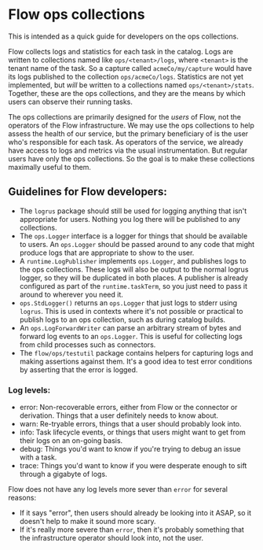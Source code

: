 # Flow ops collections

This is intended as a quick guide for developers on the ops collections.

Flow collects logs and statistics for each task in the catalog. Logs are written to collections
named like `ops/<tenant>/logs`, where `<tenant>` is the tenant name of the task. So a capture called
`acmeCo/my/capture` would have its logs published to the collection `ops/acmeCo/logs`. Statistics
are not yet implemented, but _will_ be written to a collections named `ops/<tenant>/stats`.
Together, these are the ops collections, and they are the means by which users can observe their
running tasks.

The ops collections are primarily designed for the _users_ of Flow, not the operators of the Flow
infrastructure. We may use the ops collections to help assess the health of our service, but the
primary beneficiary of is the user who's responsible for each task. As operators of the service, we
already have access to logs and metrics via the usual instrumentation. But regular users have
only the ops collections. So the goal is to make these collections maximally useful to them.

## Guidelines for Flow developers:

- The `logrus` package should still be used for logging anything that isn't appropriate for users.
  Nothing you log there will be published to any collections.
- The `ops.Logger` interface is a logger for things that should be available to users. An
  `ops.Logger` should be passed around to any code that might produce logs that are
  appropriate to show to the user.
- A `runtime.LogPublisher` implements `ops.Logger`, and publishes logs to the ops collections.
  These logs will also be output to the normal logrus logger, so they will be duplicated in both
  places. A publisher is already configured as part of the `runtime.taskTerm`, so you just need to
  pass it around to wherever you need it.
- `ops.StdLogger()` returns an `ops.Logger` that just logs to stderr using `logrus`.
  This is used in contexts where it's not possible or practical to publish logs to an ops
  collection, such as during catalog builds.
- An `ops.LogForwardWriter` can parse an arbitrary stream of bytes and forward log events to an
  `ops.Logger`. This is useful for collecting logs from child processes such as connectors.
- The `flow/ops/testutil` package contains helpers for capturing logs and making assertions against
  them. It's a good idea to test error conditions by asserting that the error is logged.

### Log levels:

- error: Non-recoverable errors, either from Flow or the connector or derivation. Things that a user
  definitely needs to know about.
- warn: Re-tryable errors, things that a user should probably look into.
- info: Task lifecycle events, or things that users might want to get from their logs on an on-going
  basis.
- debug: Things you'd want to know if you're trying to debug an issue with a task.
- trace: Things you'd want to know if you were desperate enough to sift through a gigabyte of logs.

Flow does not have any log levels more sever than `error` for several reasons:

- If it says "error", then users should already be looking into it ASAP, so it doesn't help to make
  it sound more scary.
- If it's really more severe than `error`, then it's probably something that the infrastructure
  operator should look into, not the user.


